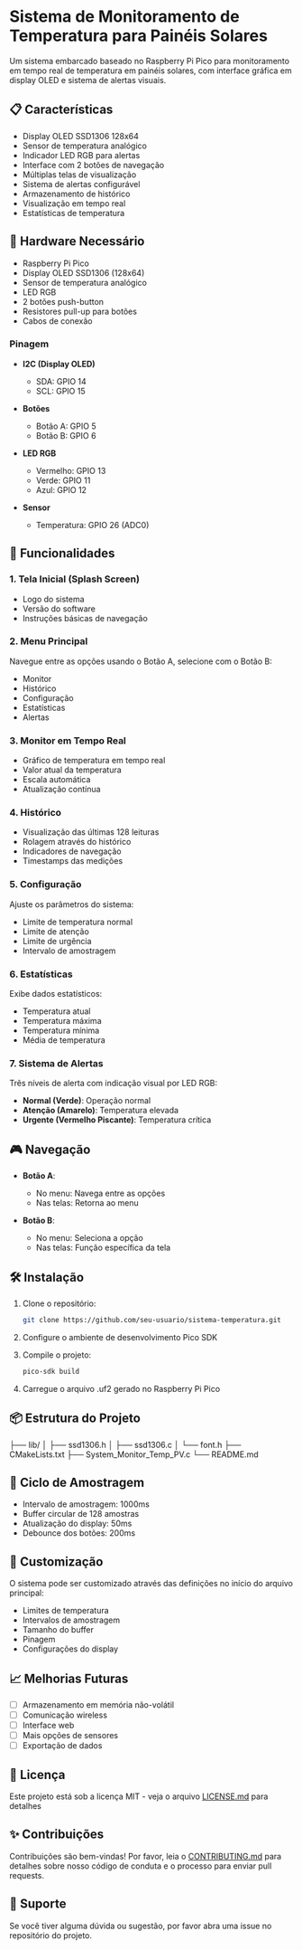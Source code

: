 # Sistema de Monitoramento de Temperatura para Painéis Solares

Um sistema embarcado baseado no Raspberry Pi Pico para monitoramento em tempo real de temperatura em painéis solares, com interface gráfica em display OLED e sistema de alertas visuais.

## 📋 Características

- Display OLED SSD1306 128x64
- Sensor de temperatura analógico
- Indicador LED RGB para alertas
- Interface com 2 botões de navegação
- Múltiplas telas de visualização
- Sistema de alertas configurável
- Armazenamento de histórico
- Visualização em tempo real
- Estatísticas de temperatura

## 🔧 Hardware Necessário

- Raspberry Pi Pico
- Display OLED SSD1306 (128x64)
- Sensor de temperatura analógico
- LED RGB
- 2 botões push-button
- Resistores pull-up para botões
- Cabos de conexão

### Pinagem

- **I2C (Display OLED)**
  - SDA: GPIO 14
  - SCL: GPIO 15

- **Botões**
  - Botão A: GPIO 5
  - Botão B: GPIO 6

- **LED RGB**
  - Vermelho: GPIO 13
  - Verde: GPIO 11
  - Azul: GPIO 12

- **Sensor**
  - Temperatura: GPIO 26 (ADC0)

## 🚀 Funcionalidades

### 1. Tela Inicial (Splash Screen)
- Logo do sistema
- Versão do software
- Instruções básicas de navegação

### 2. Menu Principal
Navegue entre as opções usando o Botão A, selecione com o Botão B:
- Monitor
- Histórico
- Configuração
- Estatísticas
- Alertas

### 3. Monitor em Tempo Real
- Gráfico de temperatura em tempo real
- Valor atual da temperatura
- Escala automática
- Atualização contínua

### 4. Histórico
- Visualização das últimas 128 leituras
- Rolagem através do histórico
- Indicadores de navegação
- Timestamps das medições

### 5. Configuração
Ajuste os parâmetros do sistema:
- Limite de temperatura normal
- Limite de atenção
- Limite de urgência
- Intervalo de amostragem

### 6. Estatísticas
Exibe dados estatísticos:
- Temperatura atual
- Temperatura máxima
- Temperatura mínima
- Média de temperatura

### 7. Sistema de Alertas
Três níveis de alerta com indicação visual por LED RGB:
- **Normal (Verde)**: Operação normal
- **Atenção (Amarelo)**: Temperatura elevada
- **Urgente (Vermelho Piscante)**: Temperatura crítica

## 🎮 Navegação

- **Botão A**: 
  - No menu: Navega entre as opções
  - Nas telas: Retorna ao menu

- **Botão B**:
  - No menu: Seleciona a opção
  - Nas telas: Função específica da tela

## 🛠️ Instalação

1. Clone o repositório:
   ```bash
   git clone https://github.com/seu-usuario/sistema-temperatura.git
   ```

2. Configure o ambiente de desenvolvimento Pico SDK

3. Compile o projeto:
   ```bash
   pico-sdk build
   ```


4. Carregue o arquivo .uf2 gerado no Raspberry Pi Pico

## 📦 Estrutura do Projeto

├── lib/
│ ├── ssd1306.h
│ ├── ssd1306.c
│ └── font.h
├── CMakeLists.txt
├── System_Monitor_Temp_PV.c
└── README.md


## 🔄 Ciclo de Amostragem

- Intervalo de amostragem: 1000ms
- Buffer circular de 128 amostras
- Atualização do display: 50ms
- Debounce dos botões: 200ms

## 🔧 Customização

O sistema pode ser customizado através das definições no início do arquivo principal:
- Limites de temperatura
- Intervalos de amostragem
- Tamanho do buffer
- Pinagem
- Configurações do display

## 📈 Melhorias Futuras

- [ ] Armazenamento em memória não-volátil
- [ ] Comunicação wireless
- [ ] Interface web
- [ ] Mais opções de sensores
- [ ] Exportação de dados

## 📄 Licença

Este projeto está sob a licença MIT - veja o arquivo [LICENSE.md](LICENSE.md) para detalhes

## ✨ Contribuições

Contribuições são bem-vindas! Por favor, leia o [CONTRIBUTING.md](CONTRIBUTING.md) para detalhes sobre nosso código de conduta e o processo para enviar pull requests.

## 🤝 Suporte

Se você tiver alguma dúvida ou sugestão, por favor abra uma issue no repositório do projeto.
